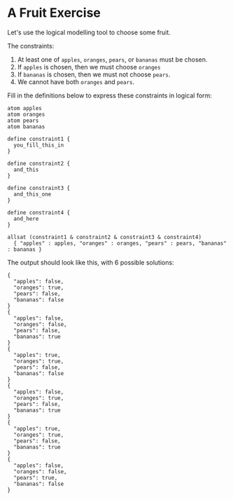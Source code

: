 # A Fruit Exercise

Let's use the logical modelling tool to choose some fruit.

The constraints:

1. At least one of `apples`, `oranges`, `pears`, or `bananas` must be chosen.
2. If `apples` is chosen, then we must choose `oranges`
3. If `bananas` is chosen, then we must not choose `pears`.
4. We cannot have both `oranges` and `pears`.

Fill in the definitions below to express these constraints in logical form:

```lmt {id=exercise}
atom apples
atom oranges
atom pears
atom bananas

define constraint1 {
  you_fill_this_in
}

define constraint2 {
  and_this
}

define constraint3 {
  and_this_one
}

define constraint4 {
  and_here
}

allsat (constraint1 & constraint2 & constraint3 & constraint4)
  { "apples" : apples, "oranges" : oranges, "pears" : pears, "bananas" : bananas }
```

The output should look like this, with 6 possible solutions:

```
{
  "apples": false,
  "oranges": true,
  "pears": false,
  "bananas": false
}
{
  "apples": false,
  "oranges": false,
  "pears": false,
  "bananas": true
}
{
  "apples": true,
  "oranges": true,
  "pears": false,
  "bananas": false
}
{
  "apples": false,
  "oranges": true,
  "pears": false,
  "bananas": true
}
{
  "apples": true,
  "oranges": true,
  "pears": false,
  "bananas": true
}
{
  "apples": false,
  "oranges": false,
  "pears": true,
  "bananas": false
}
```
